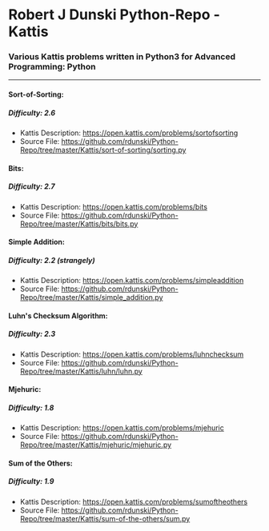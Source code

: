 # Robert J Dunski Python-Repo - Kattis

### Various Kattis problems written in Python3 for Advanced Programming: Python
------

#### Sort-of-Sorting:
##### Difficulty: **2.6**
+ Kattis Description: https://open.kattis.com/problems/sortofsorting
+ Source File: https://github.com/rdunski/Python-Repo/tree/master/Kattis/sort-of-sorting/sorting.py

#### Bits:
##### Difficulty: **2.7**
+ Kattis Description: https://open.kattis.com/problems/bits
+ Source File: https://github.com/rdunski/Python-Repo/tree/master/Kattis/bits/bits.py

#### Simple Addition:
##### Difficulty: **2.2** (strangely)
+ Kattis Description: https://open.kattis.com/problems/simpleaddition
+ Source File: https://github.com/rdunski/Python-Repo/tree/master/Kattis/simple_addition.py

#### Luhn's Checksum Algorithm:
##### Difficulty: **2.3**
+ Kattis Description: https://open.kattis.com/problems/luhnchecksum
+ Source File: https://github.com/rdunski/Python-Repo/tree/master/Kattis/luhn/luhn.py

#### Mjehuric:
##### Difficulty: **1.8**
+ Kattis Description: https://open.kattis.com/problems/mjehuric
+ Source File: https://github.com/rdunski/Python-Repo/tree/master/Kattis/mjehuric/mjehuric.py

#### Sum of the Others:
##### Difficulty: **1.9**
+ Kattis Description: https://open.kattis.com/problems/sumoftheothers
+ Source File: https://github.com/rdunski/Python-Repo/tree/master/Kattis/sum-of-the-others/sum.py

